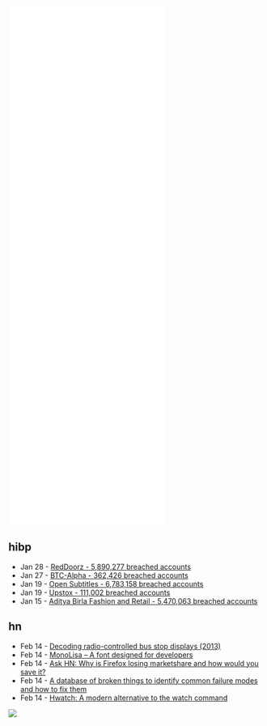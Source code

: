![Metrics](https://raw.githubusercontent.com/phixion/phixion/master/metrics.svg)

## hibp

<!--
for https://github.com/phixion/phixion/blob/main/.github/workflows/feeds.yml
-->
<!--START_SECTION:haveibeenpwnd-->
- Jan 28 - [RedDoorz - 5,890,277 breached accounts](https://haveibeenpwned.com/PwnedWebsites#RedDoorz)
- Jan 27 - [BTC-Alpha - 362,426 breached accounts](https://haveibeenpwned.com/PwnedWebsites#BTCAlpha)
- Jan 19 - [Open Subtitles - 6,783,158 breached accounts](https://haveibeenpwned.com/PwnedWebsites#OpenSubtitles)
- Jan 19 - [Upstox - 111,002 breached accounts](https://haveibeenpwned.com/PwnedWebsites#Upstox)
- Jan 15 - [Aditya Birla Fashion and Retail - 5,470,063 breached accounts](https://haveibeenpwned.com/PwnedWebsites#ABFRL)
<!--END_SECTION:haveibeenpwnd-->

## hn

<!--
for https://github.com/phixion/phixion/blob/main/.github/workflows/feeds.yml
-->
<!--START_SECTION:hn-->
- Feb 14 - [Decoding radio-controlled bus stop displays (2013)](https://www.windytan.com/2013/11/decoding-radio-controlled-bus-stop.html)
- Feb 14 - [MonoLisa – A font designed for developers](https://www.monolisa.dev)
- Feb 14 - [Ask HN: Why is Firefox losing marketshare and how would you save it?](https://news.ycombinator.com/item?id=30335455)
- Feb 14 - [A database of broken things to identify common failure modes and how to fix them](https://www.failscout.co)
- Feb 14 - [Hwatch: A modern alternative to the watch command](https://github.com/blacknon/hwatch)
<!--END_SECTION:hn-->

<!--
for https://yhype.me
-->
![](https://hit.yhype.me/github/profile?user_id=13013670)
